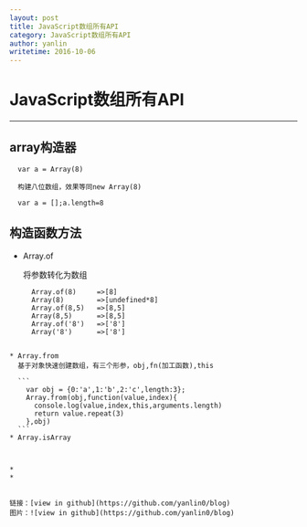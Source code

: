 ```yaml
---
layout: post
title: JavaScript数组所有API
category: JavaScript数组所有API
author: yanlin
writetime: 2016-10-06
---
```

# JavaScript数组所有API

***

## array构造器

  ```
    var a = Array(8)

    构建八位数组，效果等同new Array(8)

    var a = [];a.length=8

  ```

   

## 构造函数方法  
  * Array.of  

    将参数转化为数组  

    ```
      Array.of(8)     =>[8]  
      Array(8)        =>[undefined*8]  
      Array.of(8,5)   =>[8,5]  
      Array(8,5)      =>[8,5]  
      Array.of('8')   =>['8']  
      Array('8')      =>['8']  
  ```

  * Array.from  
    基于对象快速创建数组，有三个形参，obj,fn(加工函数),this  

    ```
      var obj = {0:'a',1:'b',2:'c',length:3};  
      Array.from(obj,function(value,index){  
        console.log(value,index,this,arguments.length)  
        return value.repeat(3)  
      },obj)  
    ```
  * Array.isArray


  ```
    

  ```

  * 
  * 


链接：[view in github](https://github.com/yanlin0/blog)  
图片：![view in github](https://github.com/yanlin0/blog)



